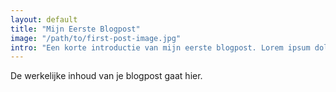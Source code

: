 ```yaml
---
layout: default
title: "Mijn Eerste Blogpost"
image: "/path/to/first-post-image.jpg"
intro: "Een korte introductie van mijn eerste blogpost. Lorem ipsum dolor sit amet, consectetur adipiscing elit."
---
```


De werkelijke inhoud van je blogpost gaat hier.

